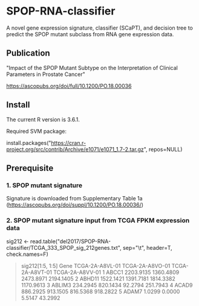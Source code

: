 # SPOP-RNA-classifier
A novel gene expression signature, classifier (SCaPT), and decision tree to predict the SPOP mutant subclass from RNA gene expression data.

## Publication
"Impact of the SPOP Mutant Subtype on the Interpretation of Clinical Parameters in Prostate Cancer"

https://ascopubs.org/doi/full/10.1200/PO.18.00036

## Install
The current R version is 3.6.1. 

Required SVM package:

install.packages("https://cran.r-project.org/src/contrib/Archive/e1071/e1071_1.7-2.tar.gz", repos=NULL)

## Prerequisite

### 1. SPOP mutant signature
Signature is downloaded from Supplementary Table 1a (https://ascopubs.org/doi/suppl/10.1200/PO.18.00036/)

### 2. SPOP mutant signature input from TCGA FPKM expression data
sig212 <- read.table("del2017/SPOP-RNA-classifier/TCGA_333_SPOP_sig_212genes.txt", sep="\t", header=T, check.names=F)

> sig212[1:5, 1:5]
    Gene TCGA-2A-A8VL-01 TCGA-2A-A8VO-01 TCGA-2A-A8VT-01 TCGA-2A-A8VV-01
1  ABCC1       2203.9135       1360.4809       2473.8971       2194.1405
2 ABHD11       1522.1421       1391.7181       1814.3382       1170.9613
3 ABLIM3        234.2945        820.1434         92.2794        251.7943
4  ACAD9        886.2925        913.1505        816.5368        918.2822
5  ADAM7          1.0299          0.0000          5.5147         43.2992











